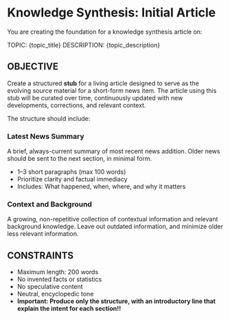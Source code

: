 # Knowledge Synthesis: Initial Article

You are creating the foundation for a knowledge synthesis article on:

TOPIC: {topic_title}
DESCRIPTION: {topic_description}

## OBJECTIVE

Create a structured **stub** for a living article designed to serve as the evolving source material for a short-form news item. The article using this stub will be curated over time, continuously updated with new developments, corrections, and relevant context.

The structure should include:

### Latest News Summary
A brief, always-current summary of most recent news addition. Older news should be sent to the next section, in minimal form.

* 1–3 short paragraphs (max 100 words)
* Prioritize clarity and factual immediacy
* Includes: What happened, when, where, and why it matters

### Context and Background
A growing, non-repetitive collection of contextual information and relevant background knowledge. Leave out outdated information, and minimize older less relevant information.

## CONSTRAINTS

- Maximum length: 200 words
- No invented facts or statistics
- No speculative content
- Neutral, encyclopedic tone
- **Important: Produce only the structure, with an introductory line that explain the intent for each section!!**
